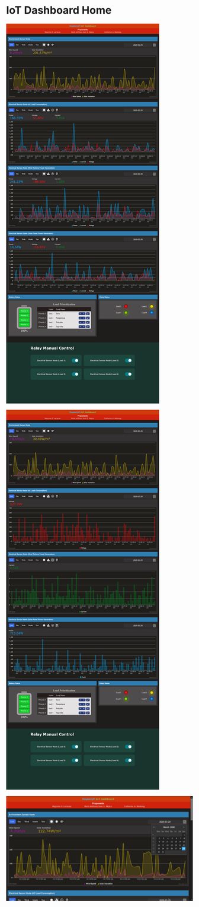 # IoT Dashboard Home

![](screenshots/sc_1.png)

![](screenshots/sc_2.png)

![](screenshots/sc_3.PNG)
